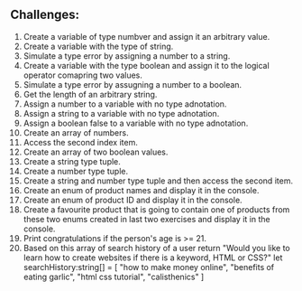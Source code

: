 ## Challenges:

1. Create a variable of type numbver and assign it an arbitrary value.
2. Create a variable with the type of string.
3. Simulate a type error by assigning a number to a string.
4. Create a variable with the type boolean and assign it to the logical operator comapring two values.
5. Simulate a type error by assugning a number to a boolean.
6. Get the length of an arbitrary string.
7. Assign a number to a variable with no type adnotation.
8. Assign a string to a variable with no type adnotation.
9. Assign a boolean false to a variable with no type adnotation.
10. Create an array of numbers.
11. Access the second index item.
12. Create an array of two boolean values.
13. Create a string type tuple. 
14. Create a number type tuple.
15. Create a string and number type tuple and then access the second item.
16. Create an enum of product names and display it in the console.
17. Create an enum of product ID and display it in the console.
18. Create a favourite product that is going to contain one of products from these two enums created in last two exercises and display it in the console.
19. Print congratulations if the person's age is >= 21.
20. Based on this array of search history of a user return "Would you like to learn how to create websites if there is a keyword, HTML or CSS?"
let searchHistory:string[] = [
    "how to make money online",
    "benefits of eating garlic",
    "html css tutorial",
    "calisthenics"
]